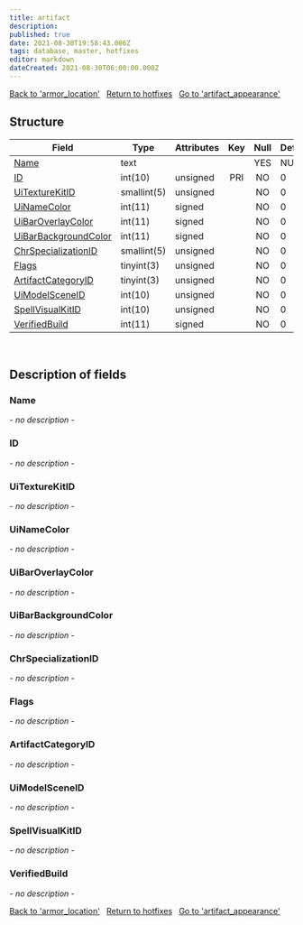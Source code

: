 ```yaml
---
title: artifact
description: 
published: true
date: 2021-08-30T19:58:43.006Z
tags: database, master, hotfixes
editor: markdown
dateCreated: 2021-08-30T06:00:00.000Z
---
```


<a href="https://dev.trinitycore.info/en/database/master/hotfixes/armor_location" class="mt-5 v-btn v-btn--depressed v-btn--flat v-btn--outlined theme--light v-size--default darkblue--text text--lighten-3"><span class="v-btn__content"><i aria-hidden="true" class="v-icon notranslate v-icon--left mdi mdi-arrow-left theme--light"></i><span>Back to 'armor_location'</span></span></a>&nbsp;&nbsp;&nbsp;<a href="https://dev.trinitycore.info/en/database/master/hotfixes/home" class="mt-5 v-btn v-btn--depressed v-btn--flat v-btn--outlined theme--light v-size--default darkblue--text text--lighten-3"><span class="v-btn__content"><i aria-hidden="true" class="v-icon notranslate v-icon--left mdi mdi-home-outline theme--light"></i><span>Return to hotfixes</span></span></a>&nbsp;&nbsp;&nbsp;<a href="https://dev.trinitycore.info/en/database/master/hotfixes/artifact_appearance" class="mt-5 v-btn v-btn--depressed v-btn--flat v-btn--outlined theme--light v-size--default darkblue--text text--lighten-3"><span class="v-btn__content"><span>Go to 'artifact_appearance'</span><i aria-hidden="true" class="v-icon notranslate v-icon--right mdi mdi-arrow-right theme--light"></i></span></a>

## Structure

| Field | Type | Attributes | Key | Null | Default | Extra | Comment |
| --- | --- | --- | :---: | :---: | --- | --- | --- |
| [Name](#name) | text |  |  | YES | NULL |  |  |
| [ID](#id) | int(10) | unsigned | PRI | NO | 0 |  |  |
| [UiTextureKitID](#uitexturekitid) | smallint(5) | unsigned |  | NO | 0 |  |  |
| [UiNameColor](#uinamecolor) | int(11) | signed |  | NO | 0 |  |  |
| [UiBarOverlayColor](#uibaroverlaycolor) | int(11) | signed |  | NO | 0 |  |  |
| [UiBarBackgroundColor](#uibarbackgroundcolor) | int(11) | signed |  | NO | 0 |  |  |
| [ChrSpecializationID](#chrspecializationid) | smallint(5) | unsigned |  | NO | 0 |  |  |
| [Flags](#flags) | tinyint(3) | unsigned |  | NO | 0 |  |  |
| [ArtifactCategoryID](#artifactcategoryid) | tinyint(3) | unsigned |  | NO | 0 |  |  |
| [UiModelSceneID](#uimodelsceneid) | int(10) | unsigned |  | NO | 0 |  |  |
| [SpellVisualKitID](#spellvisualkitid) | int(10) | unsigned |  | NO | 0 |  |  |
| [VerifiedBuild](#verifiedbuild) | int(11) | signed |  | NO | 0 |  |  |
&nbsp;
## Description of fields

### Name
*- no description -*
&nbsp;

### ID
*- no description -*
&nbsp;

### UiTextureKitID
*- no description -*
&nbsp;

### UiNameColor
*- no description -*
&nbsp;

### UiBarOverlayColor
*- no description -*
&nbsp;

### UiBarBackgroundColor
*- no description -*
&nbsp;

### ChrSpecializationID
*- no description -*
&nbsp;

### Flags
*- no description -*
&nbsp;

### ArtifactCategoryID
*- no description -*
&nbsp;

### UiModelSceneID
*- no description -*
&nbsp;

### SpellVisualKitID
*- no description -*
&nbsp;

### VerifiedBuild
*- no description -*
&nbsp;

<a href="https://dev.trinitycore.info/en/database/master/hotfixes/armor_location" class="mt-5 v-btn v-btn--depressed v-btn--flat v-btn--outlined theme--light v-size--default darkblue--text text--lighten-3"><span class="v-btn__content"><i aria-hidden="true" class="v-icon notranslate v-icon--left mdi mdi-arrow-left theme--light"></i><span>Back to 'armor_location'</span></span></a>&nbsp;&nbsp;&nbsp;<a href="https://dev.trinitycore.info/en/database/master/hotfixes/home" class="mt-5 v-btn v-btn--depressed v-btn--flat v-btn--outlined theme--light v-size--default darkblue--text text--lighten-3"><span class="v-btn__content"><i aria-hidden="true" class="v-icon notranslate v-icon--left mdi mdi-home-outline theme--light"></i><span>Return to hotfixes</span></span></a>&nbsp;&nbsp;&nbsp;<a href="https://dev.trinitycore.info/en/database/master/hotfixes/artifact_appearance" class="mt-5 v-btn v-btn--depressed v-btn--flat v-btn--outlined theme--light v-size--default darkblue--text text--lighten-3"><span class="v-btn__content"><span>Go to 'artifact_appearance'</span><i aria-hidden="true" class="v-icon notranslate v-icon--right mdi mdi-arrow-right theme--light"></i></span></a>

